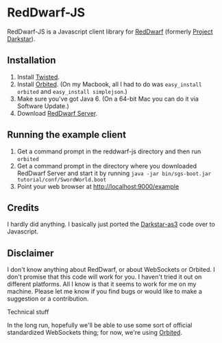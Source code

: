 # RedDwarf-JS

RedDwarf-JS is a Javascript client library for [RedDwarf](http://reddwarf.sourceforge.net/) (formerly [Project Darkstar](http://projectdarkstar.com/)).


## Installation

1. Install [Twisted](http://twistedmatrix.com/trac/wiki/Downloads).
2. Install [Orbited](http://orbited.org/wiki/Installation). (On my Macbook, all I had to do was `easy_install orbited` and `easy_install simplejson`.)
3. Make sure you've got Java 6. (On a 64-bit Mac you can do it via Software Update.)
4. Download [RedDwarf Server](http://reddwarf.sourceforge.net/).


## Running the example client

1. Get a command prompt in the reddwarf-js directory and then run `orbited`
2. Get a command prompt in the directory where you downloaded RedDwarf Server and start it by running `java -jar bin/sgs-boot.jar tutorial/conf/SwordWorld.boot`
3. Point your web browser at [http://localhost:9000/example](http://localhost:9000/example)


## Credits

I hardly did anything. I basically just ported the [Darkstar-as3](http://code.google.com/p/darkstar-as3/) code over to Javascript.


## Disclaimer

I don't know anything about RedDwarf, or about WebSockets or Orbited. I don't promise that this code will work for you. I haven't tried it out on different platforms. All I know is that it seems to work for me on my machine. Please let me know if you find bugs or would like to make a suggestion or a contribution.


Technical stuff

In the long run, hopefully we'll be able to use some sort of official standardized WebSockets thing; for now, we're using [Orbited](http://orbited.org).
